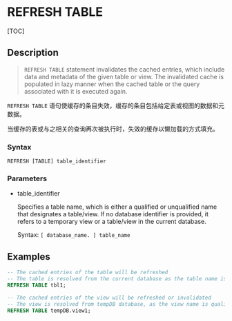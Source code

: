 # REFRESH TABLE

[TOC]

## Description

> `REFRESH TABLE` statement invalidates the cached entries, which include data and metadata of the given table or view. The invalidated cache is populated in lazy manner when the cached table or the query associated with it is executed again.

`REFRESH TABLE` 语句使缓存的条目失效，缓存的条目包括给定表或视图的数据和元数据。

当缓存的表或与之相关的查询再次被执行时，失效的缓存以懒加载的方式填充。

### Syntax

	REFRESH [TABLE] table_identifier

### Parameters

- table_identifier

	Specifies a table name, which is either a qualified or unqualified name that designates a table/view. If no database identifier is provided, it refers to a temporary view or a table/view in the current database.
	
	Syntax: `[ database_name. ] table_name`

## Examples

```SQL
-- The cached entries of the table will be refreshed  
-- The table is resolved from the current database as the table name is unqualified.
REFRESH TABLE tbl1;

-- The cached entries of the view will be refreshed or invalidated
-- The view is resolved from tempDB database, as the view name is qualified.
REFRESH TABLE tempDB.view1;   
```